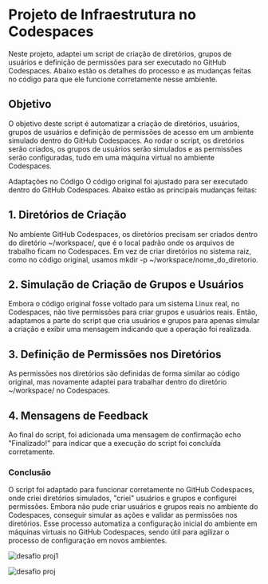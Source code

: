 # Projeto de Infraestrutura no Codespaces
Neste projeto, adaptei um script de criação de diretórios, grupos de usuários e definição de permissões para ser executado no GitHub Codespaces. Abaixo estão os detalhes do processo e as mudanças feitas no código para que ele funcione corretamente nesse ambiente.

## Objetivo
O objetivo deste script é automatizar a criação de diretórios, usuários, grupos de usuários e definição de permissões de acesso em um ambiente simulado dentro do GitHub Codespaces. Ao rodar o script, os diretórios serão criados, os grupos de usuários serão simulados e as permissões serão configuradas, tudo em uma máquina virtual no ambiente Codespaces.

Adaptações no Código
O código original foi ajustado para ser executado dentro do GitHub Codespaces. Abaixo estão as principais mudanças feitas:

## 1. Diretórios de Criação
No ambiente GitHub Codespaces, os diretórios precisam ser criados dentro do diretório ~/workspace/, que é o local padrão onde os arquivos de trabalho ficam no Codespaces. Em vez de criar diretórios no sistema raiz, como no código original, usamos mkdir -p ~/workspace/nome_do_diretorio.

## 2. Simulação de Criação de Grupos e Usuários
Embora o código original fosse voltado para um sistema Linux real, no Codespaces, não tive permissões para criar grupos e usuários reais. Então, adaptamos a parte do script que cria usuários e grupos para apenas simular a criação e exibir uma mensagem indicando que a operação foi realizada.

## 3. Definição de Permissões nos Diretórios
As permissões nos diretórios são definidas de forma similar ao código original, mas novamente adaptei para trabalhar dentro do diretório ~/workspace/ no Codespaces.

## 4. Mensagens de Feedback
Ao final do script, foi adicionada uma mensagem de confirmação echo "Finalizado!" para indicar que a execução do script foi concluída corretamente.

### Conclusão
O script foi adaptado para funcionar corretamente no GitHub Codespaces, onde criei diretórios simulados, "criei" usuários e grupos e configurei permissões. Embora não pude criar usuários e grupos reais no ambiente do Codespaces, conseguir simular as ações e validar as permissões nos diretórios. Esse processo automatiza a configuração inicial do ambiente em máquinas virtuais no GitHub Codespaces, sendo útil para agilizar o processo de configuração em novos ambientes.

![desafio  proj1](https://github.com/user-attachments/assets/db3f14f2-de98-4301-a899-8a1498e51722)



![desafio  proj](https://github.com/user-attachments/assets/ca526605-488e-4130-8ce6-9985a2d855ec)





